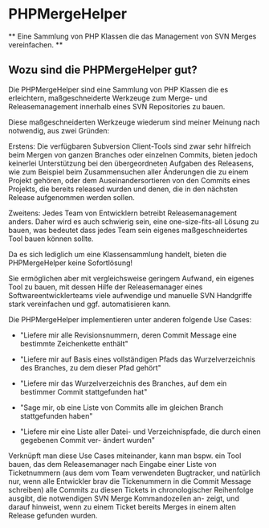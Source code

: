 # PHPMergeHelper

** Eine Sammlung von PHP Klassen die das Management von SVN Merges vereinfachen. **

## Wozu sind die PHPMergeHelper gut?

Die PHPMergeHelper sind eine Sammlung von PHP Klassen die es erleichtern, maßgeschneiderte Werkzeuge
zum Merge- und Releasemanagement innerhalb eines SVN Repositories zu bauen.

Diese maßgeschneiderten Werkzeuge wiederum sind meiner Meinung nach notwendig, aus zwei Gründen:

Erstens: Die verfügbaren Subversion Client-Tools sind zwar sehr hilfreich beim Mergen von ganzen
Branches oder einzelnen Commits, bieten jedoch keinerlei Unterstützung bei den übergeordneten
Aufgaben des Releasens, wie zum Beispiel beim Zusammensuchen aller Änderungen die zu einem Projekt
gehören, oder dem Auseinandersortieren von den Commits eines Projekts, die bereits released wurden
und denen, die in den nächsten Release aufgenommen werden sollen.

Zweitens: Jedes Team von Entwicklern betreibt Releasemanagement anders. Daher wird es auch schwierig
sein, eine one-size-fits-all Lösung zu bauen, was bedeutet dass jedes Team sein eigenes
maßgeschneidertes Tool bauen können sollte.

Da es sich lediglich um eine Klassensammlung handelt, bieten die PHPMergeHelper keine Sofortlösung!

Sie ermöglichen aber mit vergleichsweise geringem Aufwand, ein eigenes Tool zu bauen, mit dessen
Hilfe der Releasemanager eines Softwareentwicklerteams viele aufwendige und manuelle SVN Handgriffe
stark vereinfachen und ggf. automatisieren kann.

Die PHPMergeHelper implementieren unter anderen folgende Use Cases:

- "Liefere mir alle Revisionsnummern, deren Commit Message eine bestimmte Zeichenkette enthält"

- "Liefere mir auf Basis eines vollständigen Pfads das Wurzelverzeichnis des Branches, zu dem dieser
   Pfad gehört"

- "Liefere mir das Wurzelverzeichnis des Branches, auf dem ein bestimmer Commit stattgefunden hat"

- "Sage mir, ob eine Liste von Commits alle im gleichen Branch stattgefunden haben"

- "Liefere mir eine Liste aller Datei- und Verzeichnispfade, die durch einen gegebenen Commit ver-
   ändert wurden"

Verknüpft man diese Use Cases miteinander, kann man bspw. ein Tool bauen, das dem Releasemanager
nach Eingabe einer Liste von Ticketnummern (aus dem vom Team verwendeten Bugtracker, und natürlich
nur, wenn alle Entwickler brav die Tickenummern in die Commit Message schreiben) alle Commits zu
diesen Tickets in chronologischer Reihenfolge ausgibt, die notwendigen SVN Merge Kommandozeilen an-
zeigt, und darauf hinweist, wenn zu einem Ticket bereits Merges in einem alten Release gefunden
wurden.
